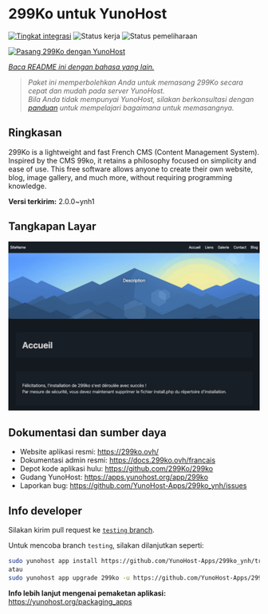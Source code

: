 <!--
N.B.: README ini dibuat secara otomatis oleh <https://github.com/YunoHost/apps/tree/master/tools/readme_generator>
Ini TIDAK boleh diedit dengan tangan.
-->

# 299Ko untuk YunoHost

[![Tingkat integrasi](https://apps.yunohost.org/badge/integration/299ko)](https://ci-apps.yunohost.org/ci/apps/299ko/)
![Status kerja](https://apps.yunohost.org/badge/state/299ko)
![Status pemeliharaan](https://apps.yunohost.org/badge/maintained/299ko)

[![Pasang 299Ko dengan YunoHost](https://install-app.yunohost.org/install-with-yunohost.svg)](https://install-app.yunohost.org/?app=299ko)

*[Baca README ini dengan bahasa yang lain.](./ALL_README.md)*

> *Paket ini memperbolehkan Anda untuk memasang 299Ko secara cepat dan mudah pada server YunoHost.*  
> *Bila Anda tidak mempunyai YunoHost, silakan berkonsultasi dengan [panduan](https://yunohost.org/install) untuk mempelajari bagaimana untuk memasangnya.*

## Ringkasan

299Ko is a lightweight and fast French CMS (Content Management System). Inspired by the CMS 99ko, it retains a philosophy focused on simplicity and ease of use. This free software allows anyone to create their own website, blog, image gallery, and much more, without requiring programming knowledge.


**Versi terkirim:** 2.0.0~ynh1

## Tangkapan Layar

![Tangkapan Layar pada 299Ko](./doc/screenshots/screenshot.png)

## Dokumentasi dan sumber daya

- Website aplikasi resmi: <https://299ko.ovh/>
- Dokumentasi admin resmi: <https://docs.299ko.ovh/francais>
- Depot kode aplikasi hulu: <https://github.com/299Ko/299ko>
- Gudang YunoHost: <https://apps.yunohost.org/app/299ko>
- Laporkan bug: <https://github.com/YunoHost-Apps/299ko_ynh/issues>

## Info developer

Silakan kirim pull request ke [`testing` branch](https://github.com/YunoHost-Apps/299ko_ynh/tree/testing).

Untuk mencoba branch `testing`, silakan dilanjutkan seperti:

```bash
sudo yunohost app install https://github.com/YunoHost-Apps/299ko_ynh/tree/testing --debug
atau
sudo yunohost app upgrade 299ko -u https://github.com/YunoHost-Apps/299ko_ynh/tree/testing --debug
```

**Info lebih lanjut mengenai pemaketan aplikasi:** <https://yunohost.org/packaging_apps>
